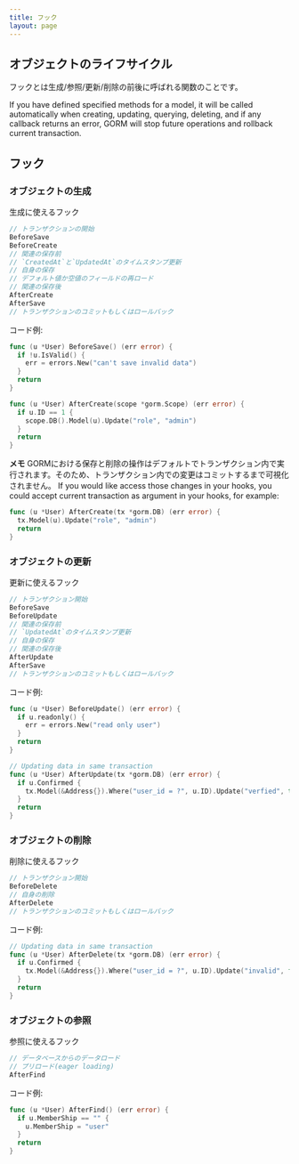 ```yaml
---
title: フック
layout: page
---
```


## オブジェクトのライフサイクル

フックとは生成/参照/更新/削除の前後に呼ばれる関数のことです。

If you have defined specified methods for a model, it will be called automatically when creating, updating, querying, deleting, and if any callback returns an error, GORM will stop future operations and rollback current transaction.

## フック

### オブジェクトの生成

生成に使えるフック

```go
// トランザクションの開始
BeforeSave
BeforeCreate
// 関連の保存前
// `CreatedAt`と`UpdatedAt`のタイムスタンプ更新
// 自身の保存
// デフォルト値か空値のフィールドの再ロード
// 関連の保存後
AfterCreate
AfterSave
// トランザクションのコミットもしくはロールバック
```

コード例:

```go
func (u *User) BeforeSave() (err error) {
  if !u.IsValid() {
    err = errors.New("can't save invalid data")
  }
  return
}

func (u *User) AfterCreate(scope *gorm.Scope) (err error) {
  if u.ID == 1 {
    scope.DB().Model(u).Update("role", "admin")
  }
  return
}
```

**メモ** GORMにおける保存と削除の操作はデフォルトでトランザクション内で実行されます。そのため、トランザクション内での変更はコミットするまで可視化されません。 If you would like access those changes in your hooks, you could accept current transaction as argument in your hooks, for example:

```go
func (u *User) AfterCreate(tx *gorm.DB) (err error) {
  tx.Model(u).Update("role", "admin")
  return
}
```

### オブジェクトの更新

更新に使えるフック

```go
// トランザクション開始
BeforeSave
BeforeUpdate
// 関連の保存前
// `UpdatedAt`のタイムスタンプ更新
// 自身の保存
// 関連の保存後
AfterUpdate
AfterSave
// トランザクションのコミットもしくはロールバック
```

コード例:

```go
func (u *User) BeforeUpdate() (err error) {
  if u.readonly() {
    err = errors.New("read only user")
  }
  return
}

// Updating data in same transaction
func (u *User) AfterUpdate(tx *gorm.DB) (err error) {
  if u.Confirmed {
    tx.Model(&Address{}).Where("user_id = ?", u.ID).Update("verfied", true)
  }
  return
}
```

### オブジェクトの削除

削除に使えるフック

```go
// トランザクション開始
BeforeDelete
// 自身の削除
AfterDelete
// トランザクションのコミットもしくはロールバック
```

コード例:

```go
// Updating data in same transaction
func (u *User) AfterDelete(tx *gorm.DB) (err error) {
  if u.Confirmed {
    tx.Model(&Address{}).Where("user_id = ?", u.ID).Update("invalid", false)
  }
  return
}
```

### オブジェクトの参照

参照に使えるフック

```go
// データベースからのデータロード
// プリロード(eager loading)
AfterFind
```

コード例:

```go
func (u *User) AfterFind() (err error) {
  if u.MemberShip == "" {
    u.MemberShip = "user"
  }
  return
}
```